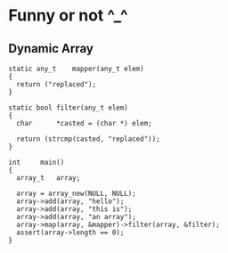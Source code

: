 # Funny or not ^_^

## Dynamic Array

    static any_t	mapper(any_t elem)
    {
      return ("replaced");
    }

    static bool	filter(any_t elem)
    {
      char		*casted = (char *) elem;

      return (strcmp(casted, "replaced"));
    }

    int		main()
    {
      array_t	array;

      array = array_new(NULL, NULL);
      array->add(array, "hello");
      array->add(array, "this is");
      array->add(array, "an array");
      array->map(array, &mapper)->filter(array, &filter);
      assert(array->length == 0);
    }
